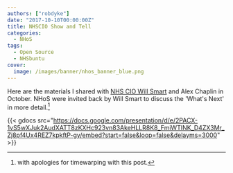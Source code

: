 ```yaml
---
authors: ["robdyke"]
date: "2017-10-10T00:00:00Z"
title: NHSCIO Show and Tell
categories:
  - NHoS
tags:
  - Open Source
  - NHSbuntu
cover:
  image: /images/banner/nhos_banner_blue.png
---
```


Here are the materials I shared with [NHS CIO Will Smart](https://twitter.com/nhscio) and Alex Chaplin in October. NHoS were invited back by Will Smart to discuss the 'What's Next' in more detail.[^1]

{{< gdocs src="https://docs.google.com/presentation/d/e/2PACX-1vS5wXJuk2AudXATT8zKXHc923vn83AkeHLLR8K8_FmiWTINK_D4ZX3Mr_Zj8pf4Ux4REZ7kpkftP-gy/embed?start=false&loop=false&delayms=3000" >}}

[^1]: with apologies for timewarping with this post.
